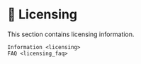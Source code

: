 <!--
SPDX-FileCopyrightText: © 2024 Romain Brault <mail@romainbrault.com>

SPDX-License-Identifier: CC0-1.0
-->

# 📝 Licensing

This section contains licensing information.

```{toctree}
Information <licensing>
FAQ <licensing_faq>
```
